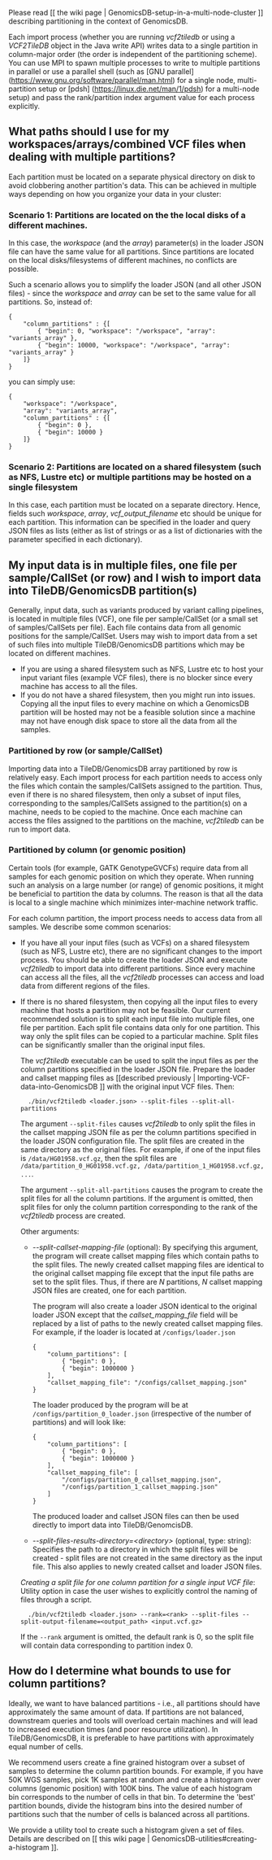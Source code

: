 Please read [[ the wiki page | GenomicsDB-setup-in-a-multi-node-cluster ]] describing partitioning in the context of GenomicsDB.

Each import process (whether you are running _vcf2tiledb_ or using a _VCF2TileDB_ object in the Java write API) writes data to a single partition in column-major order (the order is independent of the partitioning scheme). You can use MPI to spawn multiple processes to write to multiple partitions in parallel or use a parallel shell (such as [GNU parallel] (https://www.gnu.org/software/parallel/man.html) for a single node, multi-partition setup or [pdsh] (https://linux.die.net/man/1/pdsh) for a multi-node setup) and pass the rank/partition index argument value for each process explicitly.

## What paths should I use for my workspaces/arrays/combined VCF files when dealing with multiple partitions?
Each partition must be located on a separate physical directory on disk to avoid clobbering another partition's data. This can be achieved in multiple ways depending on how you organize your data in your cluster:

### Scenario 1: Partitions are located on the the local disks of a different machines.
In this case, the _workspace_ (and the _array_) parameter(s) in the loader JSON file can have the same value for all partitions. Since partitions are located on the local disks/filesystems of different machines, no conflicts are possible.

Such a scenario allows you to simplify the loader JSON (and all other JSON files) - since the _workspace_ and _array_ can be set to the same value for all partitions. So, instead of:

    {
        "column_partitions" : {[
            { "begin": 0, "workspace": "/workspace", "array": "variants_array" },
            { "begin": 10000, "workspace": "/workspace", "array": "variants_array" }
        ]}
    }

you can simply use:

    {
        "workspace": "/workspace",
        "array": "variants_array",
        "column_partitions" : {[
            { "begin": 0 },
            { "begin": 10000 }
        ]}
    }


### Scenario 2: Partitions are located on a shared filesystem (such as NFS, Lustre etc) or multiple partitions may be hosted on a single filesystem
In this case, each partition must be located on a separate directory. Hence, fields such _workspace_, _array_, _vcf_output_filename_ etc should be unique for each partition. This information can be specified in the loader and query JSON files as lists (either as list of strings or as a list of dictionaries with the parameter specified in each dictionary).

## My input data is in multiple files, one file per sample/CallSet (or row) and I wish to import data into TileDB/GenomicsDB  partition(s)
Generally, input data, such as variants produced by variant calling pipelines, is located in multiple files (VCF), one file per sample/CallSet (or a small set of samples/CallSets per file). Each file contains data from all genomic positions for the sample/CallSet. Users may wish to import data from a set of such files into multiple TileDB/GenomicsDB partitions which may be located on different machines.

* If you are using a shared filesystem such as NFS, Lustre etc to host your input variant files (example VCF files), there is no blocker since every machine has access to all the files.
* If you do not have a shared filesystem, then you might run into issues. Copying all the input files to every machine on which a GenomicsDB partition will be hosted may not be a feasible solution since a machine may not have enough disk space to store all the data from all the samples.

### Partitioned by row (or sample/CallSet)
Importing data into a TileDB/GenomicsDB array partitioned by row is relatively easy. Each import process for each partition needs to access only the files which contain the samples/CallSets assigned to the partition. Thus, even if there is no shared filesystem, then only a subset of input files, corresponding to the samples/CallSets assigned to the partition(s) on a machine, needs to be copied to the machine. Once each machine can access the files assigned to the partitions on the machine, _vcf2tiledb_ can be run to import data.

### Partitioned by column (or genomic position)
Certain tools (for example, GATK GenotypeGVCFs) require data from all samples for each genomic position on which they operate. When running such an analysis on a large number (or range) of genomic positions, it might be beneficial to partition the data by columns. The reason is that all the data is local to a single machine which minimizes inter-machine network traffic.

For each column partition, the import process needs to access data from all samples. We describe some common scenarios:

* If you have all your input files (such as VCFs) on a shared filesystem (such as NFS, Lustre etc), there are no significant changes to the import process. You should be able to create the loader JSON and execute _vcf2tiledb_ to import data into different partitions. Since every machine can access all the files, all the _vcf2tiledb_ processes can access and load data from different regions of the files.

* If there is no shared filesystem, then copying all the input files to every machine that hosts a partition may not be feasible. Our current recommended solution is to split each input file into multiple files, one file per partition. Each split file contains data only for one partition. This way only the split files can be copied to a particular machine. Split files can be significantly smaller than the original input files.

  The _vcf2tiledb_ executable can be used to split the input files as per the column partitions specified in the loader JSON file. Prepare the loader and callset mapping files as [[described previously | Importing-VCF-data-into-GenomicsDB ]] with the original input VCF files. Then:

        ./bin/vcf2tiledb <loader.json> --split-files --split-all-partitions

  The argument `--split-files` causes _vcf2tiledb_ to only split the files in the callset mapping JSON file as per the column partitions specified in the loader JSON configuration file. The split files are created in the same directory as the original files. For example, if one of the input files is `/data/HG01958.vcf.gz`, then the split files are `/data/partition_0_HG01958.vcf.gz, /data/partition_1_HG01958.vcf.gz, ...`.

  The argument `--split-all-partitions` causes the program to create the split files for all the column partitions. If the argument is omitted, then split files for only the column partition corresponding to the rank of the _vcf2tiledb_ process are created.

  Other arguments:
  
  * _--split-callset-mapping-file_ (optional): By specifying this argument, the program will create callset mapping files which contain paths to the split files. The newly created callset mapping files are identical to the original callset mapping file except that the input file paths are set to the split files. Thus, if there are _N_ partitions, _N_ callset mapping JSON files are created, one for each partition.

    The program will also create a loader JSON identical to the original loader JSON except that the _callset_mapping_file_ field will be replaced by a list of paths to the newly created callset mapping files. For example, if the loader is located at `/configs/loader.json`

        {
            "column_partitions": [
                { "begin": 0 },
                { "begin": 1000000 }
            ],
            "callset_mapping_file": "/configs/callset_mapping.json"
        }
    The loader produced by the program will be at `/configs/partition_0_loader.json` (irrespective of the number of partitions) and will look like:

        {
            "column_partitions": [
                { "begin": 0 },
                { "begin": 1000000 }
            ],
            "callset_mapping_file": [
                "/configs/partition_0_callset_mapping.json",
                "/configs/partition_1_callset_mapping.json"
            ]
        }
    The produced loader and callset JSON files can then be used directly to import data into TileDB/GenomcisDB.
  * _--split-files-results-directory=\<directory\>_ (optional, type: string): Specifies the path to a directory in which the split files will be created - split files are not created in the same directory as the input file. This also applies to newly created callset and loader JSON files.

  _Creating a split file for one column partition for a single input VCF file_: Utility option in case the user wishes to explicitly control the naming of files through a script.

        ./bin/vcf2tiledb <loader.json> --rank=<rank> --split-files --split-output-filename=<output_path> <input.vcf.gz>

  If the `--rank` argument is omitted, the default rank is 0, so the split file will contain data corresponding to partition index 0.

## How do I determine what bounds to use for column partitions?
Ideally, we want to have balanced partitions - i.e., all partitions should have approximately the same amount of data. If partitions are not balanced, downstream queries and tools will overload certain machines and will lead to increased execution times (and poor resource utilization). In TileDB/GenomicsDB, it is preferable to have partitions with approximately equal number of cells.

We recommend users create a fine grained histogram over a subset of samples to determine the column partition bounds. For example, if you have 50K WGS samples, pick 1K samples at random and create a histogram over columns (genomic position) with 100K bins. The value of each histogram bin corresponds to the number of cells in that bin. To determine the 'best' partition bounds, divide the histogram bins into the desired number of partitions such that the number of cells is balanced across all partitions.

We provide a utility tool to create such a histogram given a set of files. Details are described on [[ this wiki page | GenomicsDB-utilities#creating-a-histogram ]].
